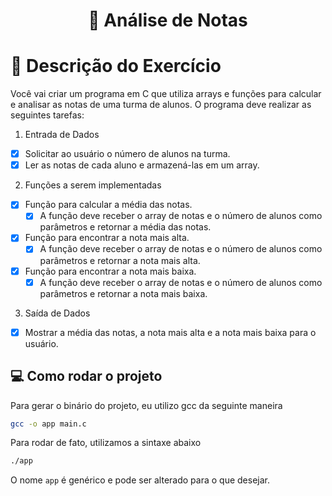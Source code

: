 <h1 align=center>🔎 Análise de Notas</h1>

# 📖 Descrição do Exercício

Você vai criar um programa em C que utiliza arrays e funções para calcular e analisar
as notas de uma turma de alunos. O programa deve realizar as seguintes tarefas:

1. Entrada de Dados

- [x] Solicitar ao usuário o número de alunos na turma.
- [x] Ler as notas de cada aluno e armazená-las em um array.

2. Funções a serem implementadas

- [x]  Função para calcular a média das notas.
    - [x] A função deve receber o array de notas e o número de alunos como parâmetros e retornar a média das notas.
- [x] Função para encontrar a nota mais alta.
    - [x] A função deve receber o array de notas e o número de alunos como parâmetros e retornar a nota mais alta.
- [x] Função para encontrar a nota mais baixa.
    - [x] A função deve receber o array de notas e o número de alunos como parâmetros e retornar a nota mais baixa.

3. Saída de Dados
- [x]  Mostrar a média das notas, a nota mais alta e a nota mais baixa para o usuário.

## 💻 Como rodar o projeto

Para gerar o binário do projeto, eu utilizo gcc da seguinte maneira

```bash
gcc -o app main.c
```

Para rodar de fato, utilizamos a sintaxe abaixo

```bash
./app
```

O nome `app` é genérico e pode ser alterado para o que desejar.

